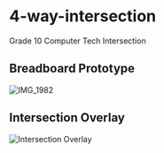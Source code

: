 # 4-way-intersection
Grade 10 Computer Tech Intersection
## Breadboard Prototype
![IMG_1982](https://user-images.githubusercontent.com/61877534/167752628-339d1097-2b60-49f0-a926-3d75eab85c1f.JPG)
## Intersection Overlay
![Intersection Overlay](https://user-images.githubusercontent.com/61877534/167752630-20e23fa0-0a9d-47de-8ada-ab2d1d9b2006.png)
